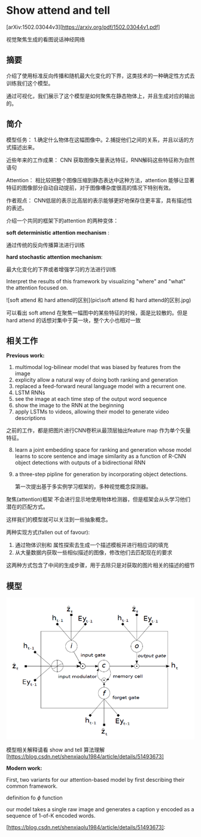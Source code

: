 # Show attend and tell 

[arXiv:1502.03044v3][https://arxiv.org/pdf/1502.03044v1.pdf]

视觉聚焦生成的看图说话神经网络



## 摘要

介绍了使用标准反向传播和随机最大化变化的下界，这类技术的一种确定性方式去训练我们这个模型。

通过可视化，我们展示了这个模型是如何聚焦在静态物体上，并且生成对应的输出的。



## 简介

模型任务：  1.确定什么物体在这幅图像中。2.捕捉他们之间的关系，并且以话的方式描述出来。

近些年来的工作成果： CNN 获取图像矢量表达特征，RNN解码这些特征称为自然语句



Attention： 相比较把整个图像压缩到静态表达中这种方法，attention 能够让显著特征的图像部分自动自动提前，对于图像嘈杂度很高的情况下特别有效。



作者观点： CNN低层的表示比高层的表示能够更好地保存住更丰富，具有描述性的表述。



介绍一个共同的框架下的attention 的两种变体：

**soft deterministic attention mechanism** :

通过传统的反向传播算法进行训练



**hard stochastic attention mechanism**:

最大化变化的下界或者增强学习的方法进行训练

 

Interpret the results of this framework by visualizing "where" and "what" the attention focused on.



![soft attend 和 hard attend的区别](pic\soft attend 和 hard attend的区别.jpg)

可以看出 soft attend 在聚焦一幅图中的某些特征的时候，面是比较散的。但是 hard attend 的话想对集中于莫一块，整个大小也相对一致 





## 相关工作

**Previous work:**

1. multimodal log-bilinear model that was biased by features from the image
2. explicity allow a natural way of doing both ranking and generation
3. replaced a feed-forward neural language model with a recurrent one.
4. LSTM RNNs 
5. see the image at each time step of the output word sequence
6. show the image to the RNN at the beginning
7. apply LSTMs to videos, allowing their model to generate video descriptions

之前的工作，都是把图片进行CNN卷积从最顶层抽出feature map 作为单个矢量特征。

8. learn a joint embedding space for ranking and generation whose model learns to score sentence and image similarity as a function of R-CNN object detections with outputs of a bidirectional RNN

9. a three-step pipline for generation by incorporating object detections.

   第一次提出基于多实例学习框架的，多种视觉概念探测器。



聚焦(attention)框架 不会进行显示地使用物体检测器，但是框架会从头学习他们潜在的匹配方式。

这样我们的模型就可以关注到一些抽象概念。



两种实现方式(fallen out of favour):

1. 通过物体识别和 属性探索去生成一个描述模板并进行相应词的填充
2. 从大量数据内获取一些相似描述的图像，修改他们去匹配现在的要求



这两种方式包含了中间的生成步骤，用于去除只是对获取的图片相关的描述的细节



## 模型

![模型主框架LSTM](pic\模型主框架LSTM.png)

模型相关解释请看 show and tell 算法理解 [https://blog.csdn.net/shenxiaolu1984/article/details/51493673]





**Modern work:**

First, two variants for our attention-based model by first describing their common framework.

 definition fo $\phi$ function

our model takes a single raw image and generates a caption y encoded as a sequence of 1-of-K encoded words.



[https://blog.csdn.net/shenxiaolu1984/article/details/51493673]: 